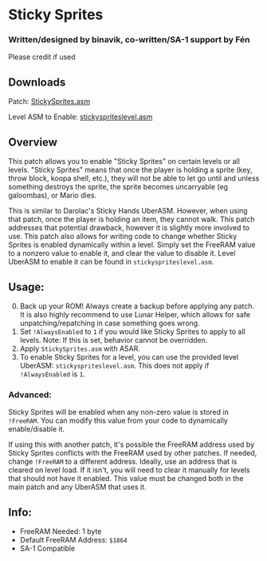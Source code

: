 # Sticky Sprites
### Written/designed by binavik, co-written/SA-1 support by Fén
Please credit if used

## Downloads
Patch: [StickySprites.asm](https://raw.githubusercontent.com/Fenwolf/SinsNotTragedies/main/Patches/Sticky%20Sprites/StickySprites.asm)

Level ASM to Enable: [stickyspriteslevel.asm](https://raw.githubusercontent.com/Fenwolf/SinsNotTragedies/main/Patches/Sticky%20Sprites/stickyspriteslevel.asm)

## Overview
This patch allows you to enable "Sticky Sprites" on certain levels or all levels.
"Sticky Sprites" means that once the player is holding a sprite (key, throw block,
koopa shell, etc.), they will not be able to let go until and unless something
destroys the sprite, the sprite becomes uncarryable (eg galoombas), or Mario dies.

This is similar to Darolac's Sticky Hands UberASM. However, when using that patch,
once the player is holding an item, they cannot walk. This patch addresses that
potential drawback, however it is slightly more involved to use. This patch also
allows for writing code to change whether Sticky Sprites is enabled dynamically
within a level. Simply set the FreeRAM value to a nonzero value to enable it,
and clear the value to disable it. Level UberASM to enable it can be found in `stickyspriteslevel.asm`.

## Usage:

0. Back up your ROM! Always create a backup before applying any patch. It is also 
   highly recommend to use Lunar Helper, which allows for safe unpatching/repatching
   in case something goes wrong.
1. Set `!AlwaysEnabled` to `1` if you would like Sticky Sprites to apply to all
   levels. Note: If this is set, behavior cannot be overridden.
2. Apply `StickySprites.asm` with ASAR.
3. To enable Sticky Sprites for a level, you can use the provided level UberASM: `stickyspriteslevel.asm`. This does not apply if `!AlwaysEnabled` is `1`.

### Advanced:

Sticky Sprites will be enabled when any non-zero value is stored in `!FreeRAM`. You can modify this value from your code to dynamically enable/disable it.

If using this with another patch, it's possible the FreeRAM address used by Sticky Sprites conflicts with the FreeRAM used by other patches.
If needed, change `!FreeRAM` to a different address. Ideally, use an address that is cleared on level load. If it isn't, you will need to clear it manually
for levels that should not have it enabled. This value must be changed both in the main patch and any UberASM that uses it.

## Info:
* FreeRAM Needed: 1 byte
* Default FreeRAM Address: `$1864`
* SA-1 Compatible
